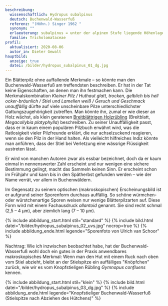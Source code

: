 ```yaml
---
beschreibung:
  wissenschaftlich: Hydropus subalpinus
  deutsch: Buchenwald-Wasserfuß
  referenz: "(Höhn.) Singer 1962 "
  synonym: ""
  erlaeuterung: subalpinus = unter der alpinen Stufe liegende Höhenlage
  familie: Tricholomataceae
profil:
  aktualisiert: 2020-08-06
  autor_in: Dieter Gewalt
hauptbild:
  anzeige: true
  datei: /bilder/hydropus_subalpinus_01_dg.jpg
---
```

Ein Blätterpilz ohne auffallende Merkmale – so könnte man den Buchenwald-Wasserfuß am treffendsten beschreiben. Er hat in der Tat keine Eigenschaften, an denen man ihn festmachen kann. Die Merkmalskombination *Kleiner Pilz / Huthaut glatt, trocken, gelblich bis hell ocker-bräunlich / Stiel und Lamellen weiß / Geruch und Geschmack unauffällig* dürfte auf viele unscheinbare Pilze unterschiedlichster Gattungszugehörigkeit zutreffen. Man könnte ihn, zumal er wie dieser an Holz wächst, als klein geratenen [Breitblättrigen Holzrübling](/pilze/megacollybia-platyphylla-breitblatt-breitblättriger-holzrübling) (Breitblatt, *Megacollybia platyphylla*) beschreiben. Zu seiner Unauffälligkeit passt, dass er in kaum einem populären Pilzbuch erwähnt wird, was die Ratlosigkeit vieler Pilzfreunde erklärt, die nur achselzuckend reagieren, wenn sie den Pilz in der Hand halten. Als vielleicht hilfreiches Indiz könnte man anführen, dass der Stiel bei Verletzung eine wässrige Flüssigkeit austreten lässt.

Er wird von manchen Autoren zwar als essbar bezeichnet, doch da er kaum einmal in nennenswerter Zahl erscheint und nur wenigen eine sichere Bestimmung gelingt, macht das Sammeln keinen Sinn. Er erscheint schon im Frühjahr und kann bis in den Spätherbst gefunden werden – wie der Name verrät, vor allem in Buchenwäldern.

Im Gegensatz zu seinem optischen (makroskopischen) Erscheinungsbild ist er aufgrund seiner Sporenform durchaus auffällig. So schöne würmchen- oder würstchenartige Sporen weisen nur wenige Blätterpilzarten auf. Diese Form wird mit einem Fachausdruck *allantoid* genannt. Sie sind recht schmal (2,5 – 4 µm), aber ziemlich lang (7 – 10 µm).

{% include abbildung_start.html stil="standard" %}
{% include bild.html datei="/bilder/hydropus_subalpinus_02_uvs.jpg" nocrop=true %}
{% include abbildung_ende.html legende="Sporenfoto von Ulrich van Schoor" %}

Nachtrag: Wie ich inzwischen beobachtet habe, hat der Buchenwald-Wasserfuß wohl doch ein gutes in der Praxis anwendbares makroskopisches Merkmal: Wenn man den Hut mit einem Ruck nach oben vom Stiel abzieht, bleibt an der Stielspitze ein auffälliges "Knöpfchen" zurück, wie wir es vom Knopfstieligen Rübling *Gymnopus confluens* kennen.

{% include abbildung_start.html stil="klein" %}
{% include bild.html datei="/bilder/hydropus_subalpinus_03_dg.jpg" %}
{% include abbildung_ende.html legende="Knopfstieliger Buchenwald-Wasserfuß (Stielspitze nach Abziehen des Hütchens)" %}